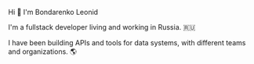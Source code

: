 Hi 👋 I'm Bondarenko Leonid

I'm a fullstack developer living and working in Russia. 🇷🇺

I have been building APIs and tools for data systems, with different teams and organizations. 🌎

<!---
LeoBondar/LeoBondar is a ✨ special ✨ repository because its `README.md` (this file) appears on your GitHub profile.
You can click the Preview link to take a look at your changes.
--->
